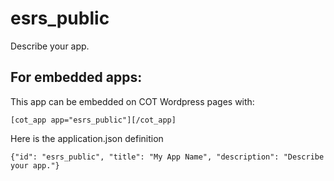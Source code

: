 esrs_public
===========
Describe your app.

For embedded apps:
------------------
This app can be embedded on COT Wordpress pages with:

`[cot_app app="esrs_public"][/cot_app]`

Here is the application.json definition

`{"id": "esrs_public", "title": "My App Name", "description": "Describe your app."}`
